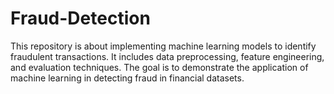 # Fraud-Detection
This repository is about implementing machine learning models to identify fraudulent transactions. It includes data preprocessing, feature engineering, and evaluation techniques. The goal is to demonstrate the application of machine learning in detecting fraud in financial datasets.

